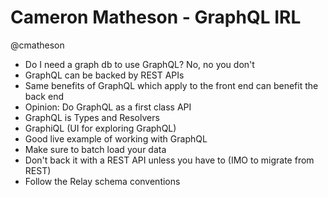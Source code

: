 Cameron Matheson - GraphQL IRL
==============================

@cmatheson

* Do I need a graph db to use GraphQL? No, no you don't
* GraphQL can be backed by REST APIs
* Same benefits of GraphQL which apply to the front end can benefit the back end
* Opinion: Do GraphQL as a first class API
* GraphQL is Types and Resolvers
* GraphiQL (UI for exploring GraphQL)
* Good live example of working with GraphQL
* Make sure to batch load your data
* Don't back it with a REST API unless you have to (IMO to migrate from REST)
* Follow the Relay schema conventions
